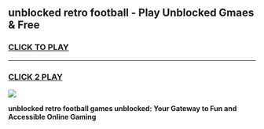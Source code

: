 
## unblocked retro football - Play Unblocked Gmaes & Free
<h3>
<a href="https://news.freeplayer.one?title=unblocked_retro_football&ref=23F">CLICK TO PLAY</a></h3>
<hr>

<h3>
<a href="https://news.freeplayer.one?title=unblocked_retro_football&ref=23F">CLICK 2 PLAY</a>
  
</h3>

<a href="https://news.freeplayer.one?title=unblocked_retro_football&ref=23F/"><img src="https://clearcache.store/games.png"></a>


**unblocked retro football games unblocked: Your Gateway to Fun and Accessible Online Gaming**
